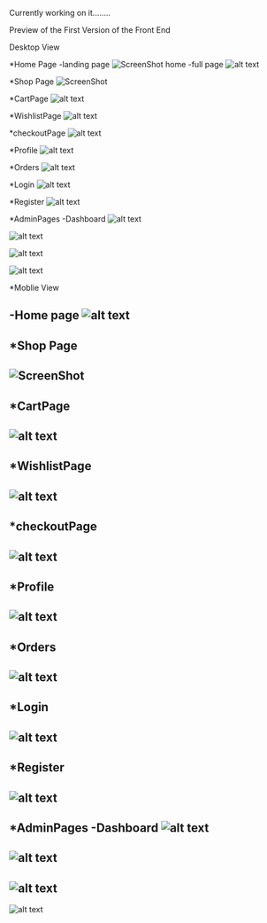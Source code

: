 Currently working on it........

Preview of the First Version of the Front End

Desktop View

*Home Page
    -landing page
![ScreenShot home](/screenshots/home1.png)
    -full page
![alt text](/screenshots/home.jpeg)

*Shop Page
![ScreenShot](/screenshots/shop.jpeg)

*CartPage
![alt text](/screenshots/Cart.jpeg) 

*WishlistPage
![alt text](/screenshots/wishlist.jpeg)

*checkoutPage
![alt text](/screenshots/checkout.jpeg)

*Profile
![alt text](/screenshots/Profile.jpeg)

*Orders
![alt text](/screenshots/Orders.jpeg)

*Login
![alt text](/screenshots/login.png)

*Register
![alt text](/screenshots/Register.jpeg)

*AdminPages
-Dashboard
![alt text](/screenshots/AdminDashboard.jpeg)

![alt text](/screenshots/productManagment.jpeg) 

![alt text](/screenshots/ordermangmeny.jpeg)

![alt text](/screenshots/usermanagment.jpeg)

*Moblie View

-Home page
![alt text](/screenshots/Moblie/home.jpg)
-----------------------------------------------

*Shop Page
-----------------------------------------------
![ScreenShot](/screenshots/Moblie/Shop.jpg)
-----------------------------------------------

*CartPage
-----------------------------------------------
![alt text](/screenshots/Moblie/cart.jpg) 
-----------------------------------------------

*WishlistPage
-----------------------------------------------
![alt text](/screenshots/Moblie/Wishlist.jpg)
-----------------------------------------------

*checkoutPage
-----------------------------------------------
![alt text](/screenshots/Moblie/checkout.jpg)
-----------------------------------------------

*Profile
----------------------------------------------
![alt text](/screenshots/Moblie/Profile.jpg)
-----------------------------------------------

*Orders
----------------------------------------------
![alt text](/screenshots/Moblie/orders.jpg)
-----------------------------------------------

*Login
----------------------------------------------
![alt text](/screenshots/Moblie/Login.jpeg)
-----------------------------------------------

*Register
-----------------------------------------------
![alt text](/screenshots/Moblie/Register.jpeg)
-----------------------------------------------

*AdminPages
-Dashboard
![alt text](/screenshots/Moblie/Dashboard.jpg)
-----------------------------------------------

![alt text](/screenshots/Moblie/ProductMan.jpg) 
-------------------------------------------------------------

![alt text](/screenshots/Moblie/orderman.jpg)
----------------------------------------------------

![alt text](/screenshots/Moblie/Usermangment.jpg)